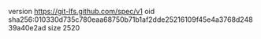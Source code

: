 version https://git-lfs.github.com/spec/v1
oid sha256:010330d735c780eaa68750b71b1af2dde25216109f45e4a3768d24839a40e2ad
size 2520
